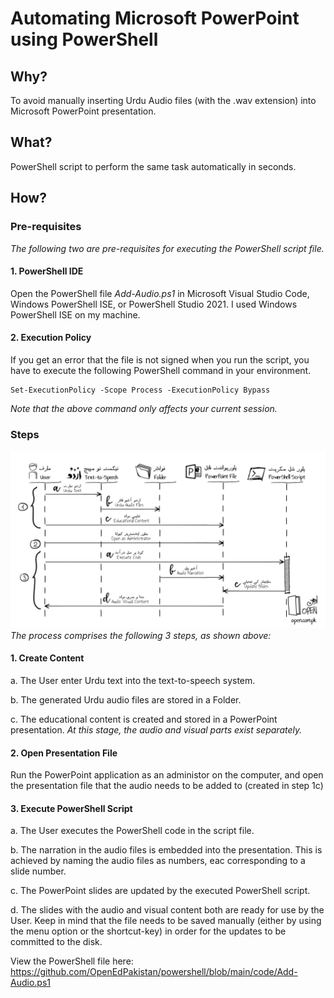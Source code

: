 # Automating Microsoft PowerPoint using PowerShell
## Why?
To avoid manually inserting Urdu Audio files (with the .wav extension) into Microsoft PowerPoint presentation.
## What?
PowerShell script to perform the same task automatically in seconds.
## How?
### Pre-requisites
*The following two are pre-requisites for executing the PowerShell script file.*
#### 1. PowerShell IDE
Open the PowerShell file _Add-Audio.ps1_ in Microsoft Visual Studio Code, Windows PowerShell ISE, or PowerShell Studio 2021. I used Windows PowerShell ISE on my machine.
#### 2. Execution Policy
If you get an error that the file is not signed when you run the script, you have to execute the following PowerShell command in your environment.
```
Set-ExecutionPolicy -Scope Process -ExecutionPolicy Bypass
```
*Note that the above command only affects your current session.*
### Steps
![PowerPoiny Automation](../files/PowerShell-PowerPoint-STD.png)
*The process comprises the following 3 steps, as shown above:*
#### 1. Create Content
a. The User enter Urdu text into the text-to-speech system.

b. The generated Urdu audio files are stored in a Folder.

c. The educational content is created and stored in a PowerPoint presentation.
*At this stage, the audio and visual parts exist separately.*
#### 2. Open Presentation File
Run the PowerPoint application as an administor on the computer, and open the presentation file that the audio needs to be added to (created in step 1c)
#### 3. Execute PowerShell Script
a. The User executes the PowerShell code in the script file.

b. The narration in the audio files is embedded into the presentation. This is achieved by naming the audio files as numbers, eac corresponding to a slide number.

c. The PowerPoint slides are updated by the executed PowerShell script.

d. The slides with the audio and visual content both are ready for use by the User. Keep in mind that the file needs to be saved manually (either by using the menu option or the shortcut-key) in order for the updates to be committed to the disk.

View the PowerShell file here: https://github.com/OpenEdPakistan/powershell/blob/main/code/Add-Audio.ps1
